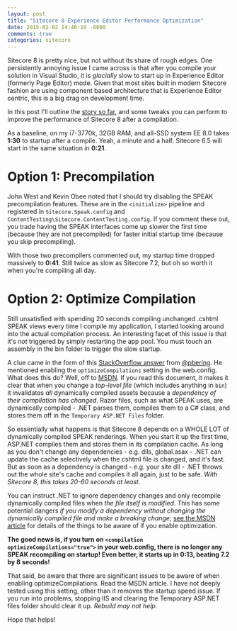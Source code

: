 ```yaml
---
layout: post
title: "Sitecore 8 Experience Editor Performance Optimization"
date: 2015-02-02 14:46:19 -0800
comments: true
categories: sitecore
---
```


Sitecore 8 is pretty nice, but not without its share of rough edges. One persistently annoying issue I came across is that after you compile your solution in Visual Studio, it is *glacially* slow to start up in Experience Editor (formerly Page Editor) mode. Given that most sites built in modern Sitecore fashion are using component based architecture that is Experience Editor centric, this is a big drag on development time.

In this post I'll outline the [story so far](https://twitter.com/kamsar/status/562315734710108160), and some tweaks you can perform to improve the performance of Sitecore 8 after a compilation.

As a baseline, on my i7-3770k, 32GB RAM, and all-SSD system EE 8.0 takes __1:30__ to startup after a compile. Yeah, a minute and a half. Sitecore 6.5 will start in the same situation in __0:21__.

# Option 1: Precompilation

John West and Kevin Obee noted that I should try disabling the SPEAK precompilation features. These are in the `<initialize>` pipeline and registered in `Sitecore.Speak.config` and `ContentTesting\Sitecore.ContentTesting.config`. If you comment these out, you trade having the SPEAK interfaces come up slower the first time (because they are not precompiled) for faster initial startup time (because you skip precompiling).

With those two precompilers commented out, my startup time dropped massively to __0:41__. Still twice as slow as Sitecore 7.2, but oh so worth it when you're compiling all day.

# Option 2: Optimize Compilation

Still unsatisfied with spending 20 seconds compiling unchanged .cshtml SPEAK views every time I compile my application, I started looking around into the actual compilation process. An interesting facet of this issue is that it's *not* triggered by simply restarting the app pool. You must touch an assembly in the bin folder to trigger the slow startup.

A clue came in the form of this [StackOverflow answer](http://stackoverflow.com/a/1419979) from [@pbering](https://twitter.com/pbering). He mentioned enabling the `optimizeCompilations` setting in the web.config. What does this do? Well, off to [MSDN](https://msdn.microsoft.com/en-us/library/ms366723.aspx). If you read this document, it makes it clear that when you change a _top-level file_ (which includes anything in `bin`) it invalidates _all_ dynamically compiled assets because a _dependency of their compilation has changed_. Razor files, such as what SPEAK uses, are dynamically compiled - .NET parses them, compiles them to a C# class, and stores them off in the `Temporary ASP.NET Files` folder.

So essentially what happens is that Sitecore 8 depends on a WHOLE LOT of dynamically compiled SPEAK renderings. When you start it up the first time, ASP.NET compiles them and stores them in its compilation cache. As long as you don't change any dependencies - e.g. dlls, global.asax - .NET can update the cache selectively when the cshtml file is changed, and it's fast. But as soon as a dependency is changed - e.g. your site dll - .NET throws out the whole site's cache and compiles it all again, just to be safe. _With Sitecore 8, this takes 20-60 seconds at least_.

You can instruct .NET to ignore dependency changes and only recompile dynamically compiled files when _the file itself is modified_. This has some potential dangers _if you modify a dependency without changing the dynamically compiled file and make a breaking change_; [see the MSDN article](https://msdn.microsoft.com/en-us/library/ms366723.aspx) for details of the things to be aware of if you enable optimization.

__The good news is, if you turn on `<compilation optimizeCompilations="true">` in your web.config, there is no longer any SPEAK recompiling on startup! Even better, it starts up in 0:13, beating 7.2 by 8 seconds!__

That said, be aware that there are significant issues to be aware of when enabling optimizeCompilations. Read the MSDN article. I have not deeply tested using this setting, other than it removes the startup speed issue. If you run into problems, stopping IIS and clearing the Temporary ASP.NET files folder should clear it up. _Rebuild may not help._

Hope that helps!